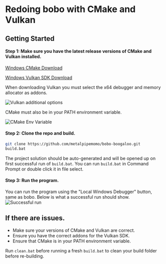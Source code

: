 # Redoing bobo with CMake and Vulkan

## Getting Started

#### Step 1: Make sure you have the latest release versions of CMake and Vulkan installed.

[Windows CMake Download](https://github.com/Kitware/CMake/releases/download/v3.27.7/cmake-3.27.7-windows-x86_64.msi)

[Windows Vulkan SDK Download](https://vulkan.lunarg.com/sdk/home#windows)

When downloading Vulkan you must select the x64 debugger and memory allocator as addons.

![Vulkan additional options](image-3.png)

CMake must also be in your PATH environment variable.

![CMake Env Variable](image-2.png)

#### Step 2: Clone the repo and build.

```bash
git clone https://github.com/metalpipemomo/bobo-boogaloo.git
build.bat
```

The project solution should be auto-generated and will be opened up on first successful run of `build.bat`. You can run `build.bat` in Command Prompt or double click it in file select.

#### Step 3: Run the program.

You can run the program using the "Local Windows Debugger" button, same as bobo. Below is what a successful run should show.
![Successful run](image-4.png)

## If there are issues.

- Make sure your versions of CMake and Vulkan are correct.
- Ensure you have the correct addons for the Vulkan SDK.
- Ensure that CMake is in your PATH environment variable.

Run `clean.bat` before running a fresh `build.bat` to clean your build folder before re-building.
